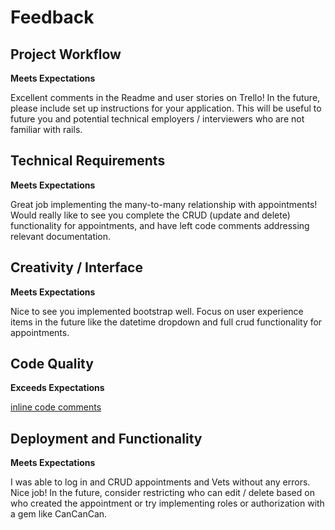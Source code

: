 # Feedback

## Project Workflow

**Meets Expectations**

Excellent comments in the Readme and user stories on Trello! In the future, please include
set up instructions for your application. This will be useful to future you and potential technical
employers / interviewers who are not familiar with rails.

## Technical Requirements

**Meets Expectations**

Great job implementing the many-to-many relationship with appointments! Would really like
to see you complete the CRUD (update and delete) functionality for appointments, and have
left code comments addressing relevant documentation.

## Creativity / Interface

**Meets Expectations**

Nice to see you implemented bootstrap well. Focus on user experience items in the future 
like the datetime dropdown and full crud functionality for appointments.

## Code Quality

**Exceeds Expectations**

[inline code comments](https://github.com/jshawl/project2-vet/compare/e116aad...a50dd37)

## Deployment and Functionality

**Meets Expectations**

I was able to log in and CRUD appointments and Vets without any errors. Nice job! In the future, consider
restricting who can edit / delete based on who created the appointment or try implementing roles or authorization
with a gem like CanCanCan.